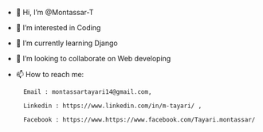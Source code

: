 - 👋 Hi, I’m @Montassar-T
- 👀 I’m interested in Coding
- 🌱 I’m currently learning Django
- 💞️ I’m looking to collaborate on Web developing
- 📫 How to reach me:

        Email : montassartayari14@gmail.com,

        Linkedin : https://www.linkedin.com/in/m-tayari/ ,

        Facebook : https://www.https://www.facebook.com/Tayari.montassar/

